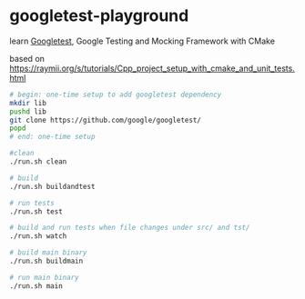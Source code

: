 # googletest-playground

learn [Googletest](https://github.com/google/googletest), Google Testing and Mocking Framework with CMake

based on <https://raymii.org/s/tutorials/Cpp_project_setup_with_cmake_and_unit_tests.html>

```sh
# begin: one-time setup to add googletest dependency
mkdir lib
pushd lib
git clone https://github.com/google/googletest/
popd
# end: one-time setup

#clean
./run.sh clean

# build
./run.sh buildandtest

# run tests
./run.sh test

# build and run tests when file changes under src/ and tst/
./run.sh watch

# build main binary
./run.sh buildmain

# run main binary
./run.sh main
```